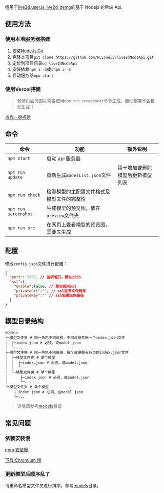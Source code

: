 <!--
 * @Author: HCLonely
 * @Date: 2021-01-26 16:39:29
 * @LastEditTime: 2021-08-31 17:02:13
 * @LastAuthor: Please set LastEditors
 * @Description: README
 * @FilePath: \live2dNodeApi\README.md
-->

适用于[live2d.user.js](https://github.com/HCLonely/live2d.user.js),[live2d_demo](https://github.com/fghrsh/live2d_demo)的基于 Nodejs 的后端 Api.

## 使用方法

### 使用本地服务器搭建

1. 安装[NodeJs](https://nodejs.org/en/),[Git](https://git-scm.com/)
2. 克隆本项目`git clone https://github.com/HCLonely/live2dNodeApi.git`
3. 定位到项目目录`cd live2dNodeApi`
4. 安装依赖`npm i -S`或`cnpm i -S`
5. 启动服务器`npm start`

### 使用Vercel搭建

> 预览页面的图片需要使用`npm run screenshot`命令生成，自动部署不会自动生成！

[点我一键搭建](https://vercel.com/import/project?template=https://github.com/HCLonely/live2dNodeApi)

## 命令

| 命令 | 功能 | 额外说明 |
|--- |--- |--- |
| `npm start` | 启动 api 服务器 | |
| `npm run update` | 重新生成`modelList.json`文件 | 用于增加或删除模型后更新模型列表 |
| `npm run check` | 检测模型的主配置文件格式及模型文件的完整性 | |
| `npm run screenshot` | 生成模型的预览图，放在`preview`文件夹 | |
| `npm run pre` | 在网页上查看模型的预览图，需要先生成 | |

## 配置

修改`config.json`文件进行配置：
```json
{
  "port": 2333, // 监听端口，默认2333
  "ssl":{
    "enable":false, // 是否启用ssl
    "privateCrt":"", // ssl证书文件路径
    "privateKey":"" // ssl私钥文件路径
  }
}
```

## 模型目录结构

```shell
models
├─模型文件夹 # 同一角色不同皮肤，不同皮肤共用一个index.json文件
│  ├─index.json # 必须，或model.json
│  └─...
├─模型文件夹 # 同一角色不同皮肤，每个皮肤都有各自的index.json文件
│  ├─模型文件夹 # 单个模型
│  │  ├─index.json # 必须，或model.json
│  │  └─...
│  └─模型文件夹 # 单个模型
│      ├─index.json # 必须，或model.json
│      └─...
└─模型文件夹 # 单个模型
    ├─index.json # 必须，或model.json
    └─...
```

> 详情请参考[models](https://github.com/HCLonely/live2dNodeApi/tree/master/models)目录

## 常见问题

### 依赖安装慢

[npm 安装慢](https://www.baidu.com/s?ie=utf-8&wd=npm%E5%AE%89%E8%A3%85%E6%85%A2)

[下载 Chromium 慢](https://www.baidu.com/s?ie=utf-8&wd=puppeteer%E5%AE%89%E8%A3%85%E6%85%A2)

### 更新模型后顺序乱了

请重命名模型文件夹进行排序，参考[models](https://github.com/HCLonely/live2dNodeApi/tree/master/models)目录。
